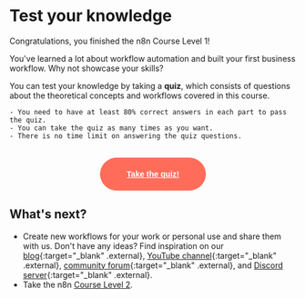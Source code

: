 # Test your knowledge

Congratulations, you finished the n8n Course Level 1!

You've learned a lot about workflow automation and built your first business workflow. Why not showcase your skills?

You can test your knowledge by taking a **quiz**, which consists of questions about the theoretical concepts and workflows covered in this course.

    - You need to have at least 80% correct answers in each part to pass the quiz.
    - You can take the quiz as many times as you want.
    - There is no time limit on answering the quiz questions.

<br/>
<div style="text-align:center;">
	<button style="font-weight: 600;padding: 20px 46px;border-radius: 30px;color: #fff;background-color: #ff6d5a;border-color: #ff6d5a;border: 1px solid #ff6d5a;font-size: 14px;"><a href="https://n8n-community.typeform.com/to/JMoBXeGA" target="_blank" style="color: #fff;">Take the quiz!</a></button>
</div>


## What's next?

* Create new workflows for your work or personal use and share them with us. Don't have any ideas? Find inspiration on our [blog](https://n8n.io/blog/){:target="_blank" .external}, [YouTube channel](https://www.youtube.com/c/n8n-io){:target="_blank" .external}, [community forum](https://community.n8n.io){:target="_blank" .external}, and [Discord server](https://discord.gg/vWwMVThRta){:target="_blank" .external}.
* Take the n8n [Course Level 2](/workflow/courses/level-two/).
